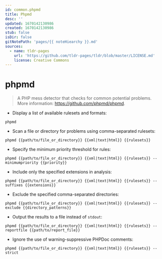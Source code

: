```yaml
---
id: common.phpmd
title: Phpmd
desc: ''
updated: 1670142130986
created: 1670142130986
stub: false
isDir: false
gitNotePath: 'pages/{{ noteHiearchy }}.md'
sources:
  - name: tldr-pages
    url: 'https://github.com/tldr-pages/tldr/blob/master/LICENSE.md'
    license: Creative Commons
---
```

# phpmd

> A PHP mess detector that checks for common potential problems.
> More information: <https://github.com/phpmd/phpmd>.

- Display a list of available rulesets and formats:

`phpmd`

- Scan a file or directory for problems using comma-separated rulesets:

`phpmd {{path/to/file_or_directory}} {{xml|text|html}} {{rulesets}}`

- Specify the minimum priority threshold for rules:

`phpmd {{path/to/file_or_directory}} {{xml|text|html}} {{rulesets}} --minimumpriority {{priority}}`

- Include only the specified extensions in analysis:

`phpmd {{path/to/file_or_directory}} {{xml|text|html}} {{rulesets}} --suffixes {{extensions}}`

- Exclude the specified comma-separated directories:

`phpmd {{path/to/file_or_directory}} {{xml|text|html}} {{rulesets}} --exclude {{directory_patterns}}`

- Output the results to a file instead of `stdout`:

`phpmd {{path/to/file_or_directory}} {{xml|text|html}} {{rulesets}} --reportfile {{path/to/report_file}}`

- Ignore the use of warning-suppressive PHPDoc comments:

`phpmd {{path/to/file_or_directory}} {{xml|text|html}} {{rulesets}} --strict`

